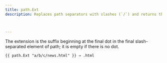 ```yaml
---
title: path.Ext
description: Replaces path separators with slashes (`/`) and returns the file name extension of the given path.



---
```


The extension is the suffix beginning at the final dot in the final slash-separated element of path; it is empty if there is no dot.

```go-html-template
{{ path.Ext "a/b/c/news.html" }} → .html
```
